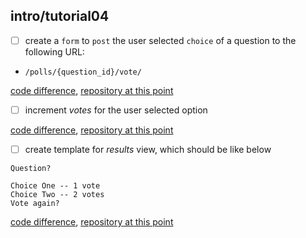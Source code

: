 ## intro/tutorial04
- [ ] create a `form` to `post` the user selected `choice` of a question
to the following URL:
 - `/polls/{question_id}/vote/`

 [code difference](https://github.com/bkmagnetron/django-tutorial-docker/commit/3d112ef42bad3772a77da876f1caa23dd0c4a905),
 [repository at this point](https://github.com/bkmagnetron/django-tutorial-docker/tree/3d112ef42bad3772a77da876f1caa23dd0c4a905)

- [ ] increment *votes* for the user selected option

 [code difference](https://github.com/bkmagnetron/django-tutorial-docker/commit/25348c9fdd0f306a3434619df64dc42bbdc05c58),
 [repository at this point](https://github.com/bkmagnetron/django-tutorial-docker/tree/25348c9fdd0f306a3434619df64dc42bbdc05c58)
- [ ] create template for *results* view, which should be like below

```
Question?

Choice One -- 1 vote
Choice Two -- 2 votes
Vote again?
```

 [code difference](https://github.com/bkmagnetron/django-tutorial-docker/commit/d8e857f45f0854827f94113a0b119b05deb393fe),
 [repository at this point](https://github.com/bkmagnetron/django-tutorial-docker/tree/d8e857f45f0854827f94113a0b119b05deb393fe)

